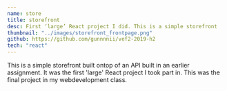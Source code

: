 ```yaml
---
name: store
title: storefront
desc: First ‘large’ React project I did. This is a simple storefront
thumbnail: "../images/storefront_frontpage.png"
github: https://github.com/gunnnnii/vef2-2019-h2
tech: "react"
---
```


This is a simple storefront built ontop of an API built in an earlier assignment. It was the first 'large' React project I took part in. This was the final project in my webdevelopment class.
